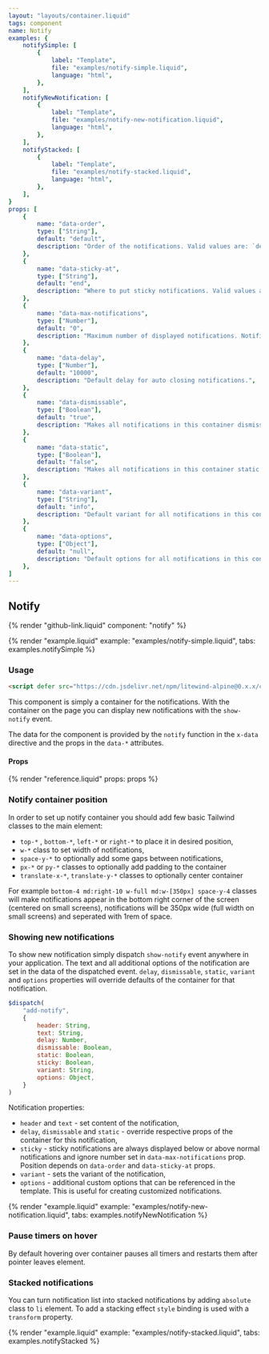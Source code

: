 ```yaml
---
layout: "layouts/container.liquid"
tags: component
name: Notify
examples: {
    notifySimple: [
        {
            label: "Template",
            file: "examples/notify-simple.liquid",
            language: "html",
        },
    ],
    notifyNewNotification: [
        {
            label: "Template",
            file: "examples/notify-new-notification.liquid",
            language: "html",
        },
    ],
    notifyStacked: [
        {
            label: "Template",
            file: "examples/notify-stacked.liquid",
            language: "html",
        },
    ],
}
props: [
    {
        name: "data-order",
        type: ["String"],
        default: "default",
        description: "Order of the notifications. Valid values are: `default` or `reversed`. This prop can be useful when setting container position with the `top-*` or `bottom-*` classes.",
    },
    {
        name: "data-sticky-at",
        type: ["String"],
        default: "end",
        description: "Where to put sticky notifications. Valid values are: `start` for the start of the notification array or `end` for the end for the notification array. This props can be useful when setting container position with the `top-*` or `bottom-*` classes.",
    },
    {
        name: "data-max-notifications",
        type: ["Number"],
        default: "0",
        description: "Maximum number of displayed notifications. Notification above this number will be buffered.",
    },
    {
        name: "data-delay",
        type: ["Number"],
        default: "10000",
        description: "Default delay for auto closing notifications.",
    },
    {
        name: "data-dismissable",
        type: ["Boolean"],
        default: "true",
        description: "Makes all notifications in this container dismissable by default. Dismissable notifications display close button and allows users to close them.",
    },
    {
        name: "data-static",
        type: ["Boolean"],
        default: "false",
        description: "Makes all notifications in this container static by default. Static notifications must be dismissed manually by the user.",
    },
    {
        name: "data-variant",
        type: ["String"],
        default: "info",
        description: "Default variant for all notifications in this container.",
    },
    {
        name: "data-options",
        type: ["Object"],
        default: "null",
        description: "Default options for all notifications in this container.",
    },
]
---
```

## Notify

{% render "github-link.liquid" component: "notify" %}

{% render "example.liquid" example: "examples/notify-simple.liquid", tabs: examples.notifySimple %}

### Usage

```html
<script defer src="https://cdn.jsdelivr.net/npm/litewind-alpine@0.x.x/components/notify/dist/cdn.min.js"></script>
```

This component is simply a container for the notifications. With the container on the page you can display new notifications with the `show-notify` event.

The data for the component is provided by the `notify` function in the `x-data` directive and the props in the `data-*` attributes.

#### Props

{% render "reference.liquid" props: props %}

### Notify container position

In order to set up notify container you should add few basic Tailwind classes to the main element:

- `top-*` , `bottom-*`, `left-*` or `right-*` to place it in desired position,
- `w-*` class to set width of notifications,
- `space-y-*` to optionally add some gaps between notifications,
- `px-*` or `py-*` classes to optionally add padding to the container
- `translate-x-*`, `translate-y-*` classes to optionally center container

For example `bottom-4 md:right-10 w-full md:w-[350px] space-y-4` classes will make notifications appear in the bottom right corner of the screen (centered on small screens), notifications will be 350px wide (full width on small screens) and seperated with 1rem of space. 

### Showing new notifications

To show new notification simply dispatch `show-notify` event anywhere in your application. The text and all additional options of the notification are set in the data of the dispatched event. `delay`, `dismissable`, `static`, `variant` and `options` properties will override defaults of the container for that notification.

```javascript
$dispatch(
    "add-notify",
    {
        header: String,
        text: String,
        delay: Number,
        dismissable: Boolean,
        static: Boolean,
        sticky: Boolean,
        variant: String,
        options: Object,
    }
)
```
Notification properties:

- `header` and `text` - set content of the notification,
- `delay`, `dismissable` and `static` - override respective props of the container for this notification,
- `sticky` - sticky notifications are always displayed below or above normal notifications and ignore number set in `data-max-notifications` prop. Position depends on `data-order` and `data-sticky-at` props.
- `variant` - sets the variant of the notification,
- `options` - additional custom options that can be referenced in the template. This is useful for creating customized notifications.

{% render "example.liquid" example: "examples/notify-new-notification.liquid", tabs: examples.notifyNewNotification %}

### Pause timers on hover

By default hovering over container pauses all timers and restarts them after pointer leaves element.

### Stacked notifications

You can turn notification list into stacked notifications by adding `absolute` class to `li` element. To add a stacking effect `style` binding is used with a `transform` property.

{% render "example.liquid" example: "examples/notify-stacked.liquid", tabs: examples.notifyStacked %}
